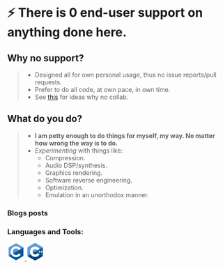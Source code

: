 # ⚡ There is 0 end-user support on anything done here.

## Why no support?

> * Designed all for own personal usage, thus no issue reports/pull requests.
> * Prefer to do all code, at own pace, in own time.
> * See [this](https://aarongiles.com/dreamm/docs/v30/#faq-opensource) for ideas why no collab.

## What do you do?

> * **I am petty enough to do things for myself, my way. No matter how wrong the way is to do.**
> * *Experimenting* with things like:
>   - Compression.
>   - Audio DSP/synthesis.
>   - Graphics rendering.
>   - Software reverse engineering.
>   - Optimization.
>   - Emulation in an unorthodox manner.

### Blogs posts
<!-- BLOG-POST-LIST:START -->
<!-- BLOG-POST-LIST:END -->

<h3 align="left">Languages and Tools:</h3>
<p align="left"> <a href="https://www.cprogramming.com/" target="_blank" rel="noreferrer"> <img src="https://raw.githubusercontent.com/devicons/devicon/master/icons/c/c-original.svg" alt="c" width="40" height="40"/> </a> <a href="https://www.w3schools.com/cpp/" target="_blank" rel="noreferrer"> <img src="https://raw.githubusercontent.com/devicons/devicon/master/icons/cplusplus/cplusplus-original.svg" alt="cplusplus" width="40" height="40"/> </a> </p>
